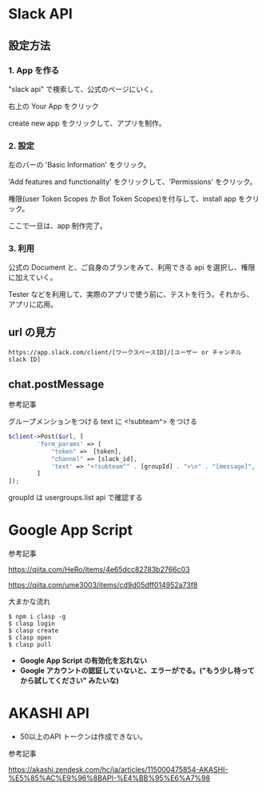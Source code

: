 # Slack API

## 設定方法
### 1. App を作る

"slack api" で検索して、公式のページにいく。

右上の Your App をクリック

create new app をクリックして、アプリを制作。

### 2. 設定

左のバーの 'Basic Information' をクリック。

'Add features and functionality' をクリックして、'Permissions' をクリック。

権限(user Token Scopes か Bot Token Scopes)を付与して、install app をクリック。

ここで一旦は、app 制作完了。

### 3. 利用

公式の Document と、ご自身のプランをみて、利用できる api を選択し、権限に加えていく。

Tester などを利用して、実際のアプリで使う前に、テストを行う。それから、アプリに応用。


## url の見方

```
https://app.slack.com/client/[ワークスペースID]/[ユーザー or チャンネル slack ID]
```


## chat.postMessage

参考記事

グループメンションをつける
text に <!subteam^> をつける

```php
$client->Post($url, [
        'form_params' => [
            "token" =>　[token],
            "channel" => [slack_id],
            'text' => "<!subteam^" . [groupId] . ">\n" . "[message]",
        ]
]);
```

 groupId は usergroups.list api で確認する

# Google App Script

参考記事

https://qiita.com/HeRo/items/4e65dcc82783b2766c03

https://qiita.com/ume3003/items/cd9d05dff014952a73f8

大まかな流れ
```
$ npm i clasp -g
$ clasp login
$ clasp create
$ clasp open
$ clasp pull
```

- **Google App Script の有効化を忘れない**
- **Google アカウントの認証していないと、エラーがでる。("もう少し待ってから試してください" みたいな)**

# AKASHI API

- 50以上のAPI トークンは作成できない。

参考記事

https://akashi.zendesk.com/hc/ja/articles/115000475854-AKASHI-%E5%85%AC%E9%96%8BAPI-%E4%BB%95%E6%A7%98

